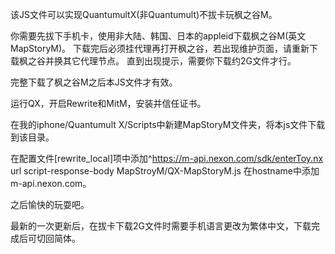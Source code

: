 该JS文件可以实现QuantumultX(非Quantumult)不拔卡玩枫之谷M。

你需要先拔下手机卡，使用非大陆、韩国、日本的appleid下载枫之谷M(英文MapStoryM)。
下载完后必须挂代理再打开枫之谷，若出现维护页面，请重新下载枫之谷并换其它代理节点。
直到出现提示，需要你下载约2G文件才行。

完整下载了枫之谷M之后本JS文件才有效。

运行QX，开启Rewrite和MitM，安装并信任证书。

在我的iphone/Quantumult X/Scripts中新建MapStoryM文件夹，将本js文件下载到该目录。

在配置文件[rewrite_local]项中添加^https://m-api.nexon.com/sdk/enterToy.nx url script-response-body MapStroyM/QX-MapStoryM.js
在hostname中添加m-api.nexon.com。

之后愉快的玩耍吧。

最新的一次更新后，在拔卡下载2G文件时需要手机语言更改为繁体中文，下载完成后可切回简体。
